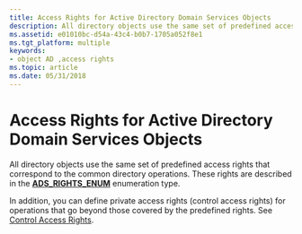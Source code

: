 ```yaml
---
title: Access Rights for Active Directory Domain Services Objects
description: All directory objects use the same set of predefined access rights that correspond to the common directory operations. These rights are described in the ADS\_RIGHTS\_ENUM enumeration type.
ms.assetid: e01010bc-d54a-43c4-b0b7-1705a052f8e1
ms.tgt_platform: multiple
keywords:
- object AD ,access rights
ms.topic: article
ms.date: 05/31/2018
---
```


# Access Rights for Active Directory Domain Services Objects

All directory objects use the same set of predefined access rights that correspond to the common directory operations. These rights are described in the [**ADS\_RIGHTS\_ENUM**](https://docs.microsoft.com/windows/desktop/api/iads/ne-iads-__midl___midl_itf_ads_0001_0048_0001) enumeration type.

In addition, you can define private access rights (control access rights) for operations that go beyond those covered by the predefined rights. See [Control Access Rights](control-access-rights.md).

 

 




